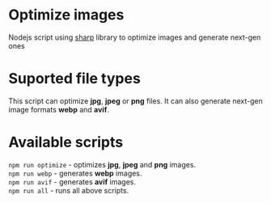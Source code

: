 # Optimize images
Nodejs script using [sharp](https://sharp.pixelplumbing.com/ "sharp - High performance Node.js image processing") library to optimize images and generate next-gen ones

# Suported file types
This script can optimize **jpg**, **jpeg** or **png** files. It can also generate next-gen image formats **webp** and **avif**.

# Available scripts
`npm run optimize` - optimizes **jpg**, **jpeg** and **png** images.  
`npm run webp` - generates **webp** images.  
`npm run avif` - generates **avif** images.  
`npm run all` - runs all above scripts.  
